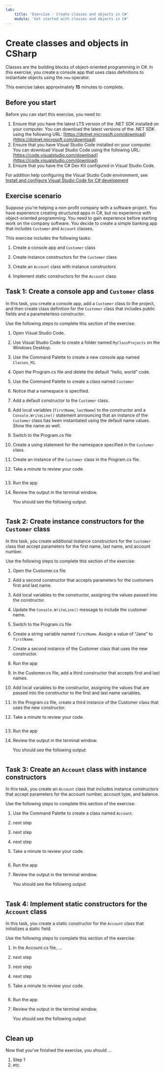 ```yaml
---
lab:
    title: 'Exercise - Create classes and objects in C#'
    module: 'Get started with classes and objects in C#'
---
```



# Create classes and objects in CSharp

Classes are the building blocks of object-oriented programming in C#. In this exercise, you create a console app that uses class definitions to instantiate objects using the `new` operator.

This exercise takes approximately **15** minutes to complete.

## Before you start

Before you can start this exercise, you need to:

1. Ensure that you have the latest LTS version of the .NET SDK installed on your computer. You can download the latest versions of the .NET SDK using the following URL: [https://dotnet.microsoft.com/download](https://dotnet.microsoft.com/download)
1. Ensure that you have Visual Studio Code installed on your computer. You can download Visual Studio Code using the following URL: [https://code.visualstudio.com/download](https://code.visualstudio.com/download)
1. Ensure that you have the C# Dev Kit configured in Visual Studio Code.

For addition help configuring the Visual Studio Code environment, see [Install and configure Visual Studio Code for C# development](https://learn.microsoft.com/training/modules/install-configure-visual-studio-code/)

## Exercise scenario

Suppose you're helping a non-profit company with a software project. You have experience creating structured apps in C#, but no experience with object-oriented programming. You need to gain experience before starting work on the company software. You decide to create a simple banking app that includes `Customer` and `Account` classes.

This exercise includes the following tasks:

1. Create a console app and `Customer` class

1. Create instance constructors for the `Customer` class

1. Create an `Account` class with instance constructors

1. Implement static constructors for the `Account` class

## Task 1: Create a console app and `Customer` class

In this task, you create a console app, add a `Customer` class to the project, and then create class definition for the `Customer` class that includes public fields and a parameterless constructor.

Use the following steps to complete this section of the exercise:

1. Open Visual Studio Code.

1. Use Visual Studio Code to create a folder named `MyClassProjects` on the Windows Desktop.

1. Use the Command Palette to create a new console app named `Classes_M1`.

1. Open the Program.cs file and delete the default “hello, world” code.

1. Use the Command Palette to create a class named `Customer`

1. Notice that a namespace is specified.

1. Add a default constructor to the `Customer` class.

1. Add local variables (`firstName`, `lastName`) to the constructor and a `Console.WriteLine()` statement announcing that an instance of the `Customer` class has been instantiated using the default name values. Show the name as well.

1. Switch to the Program.cs file

1. Create a using statement for the namespace specified in the `Customer` class.

1. Create an instance of the `Customer` class in the Program.cs file.

1. Take a minute to review your code.

    ```csharp

    
    ```

1. Run the app

1. Review the output in the terminal window.

    You should see the following output:

    ```plaintext

    ```

## Task 2: Create instance constructors for the `Customer` class

In this task, you create additional instance constructors for the `Customer` class that accept parameters for the first name, last name, and account number.

Use the following steps to complete this section of the exercise:

1. Open the Customer.cs file

1. Add a second constructor that accepts parameters for the customers first and last name.

1. Add local variables to the constructor, assigning the values passed into the constructor.

1. Update the `Console.WriteLine()` message to include the customer name.

1. Switch to the Program.cs file

1. Create a string variable named `firstName`. Assign a value of “Jane” to `firstName`.

1. Create a second instance of the Customer class that uses the new constructor.

1. Run the app

1. In the Customer.cs file, add a third constructor that accepts first and last names.

1. Add local variables to the constructor, assigning the values that are passed into the constructor to the first and last name variables.

1. In the Program.cs file, create a third instance of the Customer class that uses the new constructor.

1. Take a minute to review your code.

    ```csharp

    
    ```

1. Run the app

1. Review the output in the terminal window.

    You should see the following output:

    ```plaintext

    ```

## Task 3: Create an `Account` class with instance constructors

In this task, you create an `Account` class that includes instance constructors that accept parameters for the account number, account type, and balance.

Use the following steps to complete this section of the exercise:

1. Use the Command Palette to create a class named `Account`.

1. next step

1. next step

1. next step

1. Take a minute to review your code.

    ```csharp

    
    ```

1. Run the app

1. Review the output in the terminal window.

    You should see the following output:

    ```plaintext

    ```

## Task 4: Implement static constructors for the `Account` class

In this task, you create a static constructor for the `Account` class that initializes a static field.

Use the following steps to complete this section of the exercise:

1. In the Account.cs file, ...

1. next step

1. next step

1. next step

1. Take a minute to review your code.

    ```csharp

    
    ```

1. Run the app

1. Review the output in the terminal window.

    You should see the following output:

    ```plaintext

    ```

## Clean up

<!-- Good practice - especially as self-paced learners will be using their own subscriptions -->
<!-- Delete this section if it is not needed -->

Now that you've finished the exercise, you should ...

1. Step 1
2. etc.
